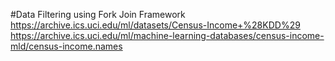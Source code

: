 #Data Filtering using Fork Join Framework 
    https://archive.ics.uci.edu/ml/datasets/Census-Income+%28KDD%29
    https://archive.ics.uci.edu/ml/machine-learning-databases/census-income-mld/census-income.names
    
